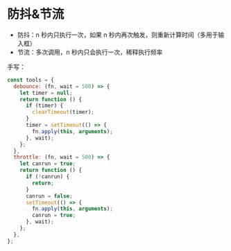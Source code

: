 # 防抖&节流

- 防抖：n 秒内只执行一次，如果 n 秒内再次触发，则重新计算时间（多用于输入框）
- 节流：多次调用，n 秒内只会执行一次，稀释执行频率

手写：

```jsx
const tools = {
  debounce: (fn, wait = 500) => {
    let timer = null;
    return function () {
      if (timer) {
        clearTimeout(timer);
      }
      timer = setTimeout(() => {
        fn.apply(this, arguments);
      }, wait);
    };
  },
  throttle: (fn, wait = 500) => {
    let canrun = true;
    return function () {
      if (!canrun) {
        return;
      }
      canrun = false;
      setTimeout(() => {
        fn.apply(this, arguments);
        canrun = true;
      }, wait);
    };
  },
};
```
